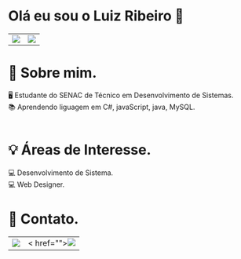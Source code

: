 # Olá eu sou o Luiz Ribeiro 👋

<table>
  <td>
    <img src="https://github-readme-stats.vercel.app/api?username=Luiz-M-Ribeiro&theme=tokyonight&show_icons=true">    
  </td>
  <td>
    <img src="https://github-readme-stats.vercel.app/api/top-langs/?username=Luiz-M-Ribeiro&langs_count=8&theme=tokyonight">
  </td>
</table>
<div>
  
  
  # 🚀 Sobre mim.<br>
  🖥️ Estudante do SENAC de Técnico em Desenvolvimento de Sistemas.<br>
  📚 Aprendendo liguagem em C#, javaScript, java, MySQL.<br><br>
</div>
<div>
  
  # 💡 Áreas de Interesse.<br>
  💻 Desenvolvimento de Sistema.<br>
  💻 Web Designer.<br>
</div>
<div>
  
 
  # 📱 Contato.<br>
  <table>
    <td>
      <a href="https://www.linkedin.com/in/luiz-henrique-marzola-ribeiro-667bb2222"> <img src="https://img.shields.io/badge/LinkedIn-0077B5?style=for-the-badge&logo=linkedin&logoColor=white"></a>
    </td>
    <td>
    < href=""><img src="https://img.shields.io/badge/GitHub-100000?style=for-the-badge&logo=github&logoColor=white"></a>
  </table>
</div>
